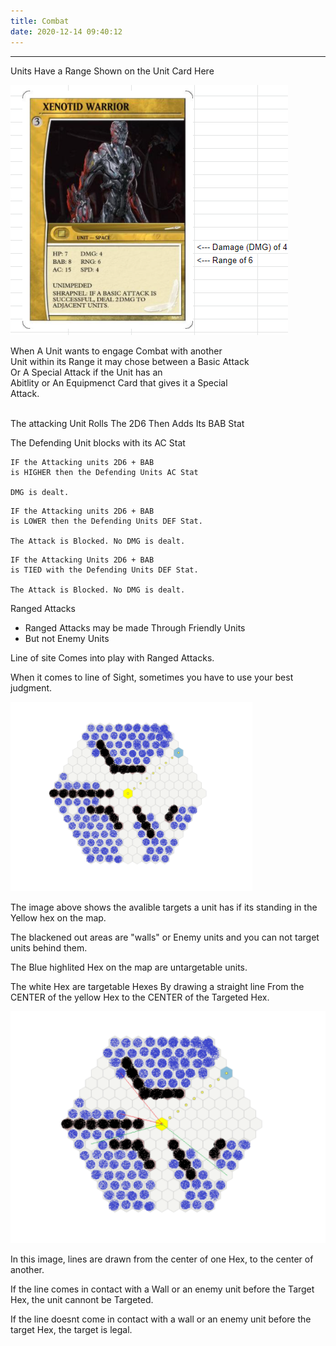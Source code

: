 ```yaml
---
title: Combat
date: 2020-12-14 09:40:12
---
```

___			
Units Have a Range Shown on the Unit Card Here				

![Unit](./combat/combat_unit.PNG)
				
When A Unit wants to engage Combat with another				
Unit within its Range it may chose between a Basic Attack				
Or A Special Attack if the Unit has an 				
Abitlity or An Equipmenct Card that gives it a Special				
Attack. 				

<br>
The attacking Unit Rolls The 2D6				
Then Adds Its BAB Stat				
				
The Defending Unit blocks with its AC Stat				


```
IF the Attacking units 2D6 + BAB				
is HIGHER then the Defending Units AC Stat				
				
DMG is dealt. 				
```

```
IF the Attacking units 2D6 + BAB 				
is LOWER then the Defending Units DEF Stat.				
				
The Attack is Blocked. No DMG is dealt. 				
```

```
IF the Attacking Units 2D6 + BAB				
is TIED with the Defending Units DEF Stat. 				
				
The Attack is Blocked. No DMG is dealt. 				
```


Ranged Attacks				
* Ranged Attacks may be made Through Friendly Units			
* But not Enemy Units			
				
Line of site Comes into play with Ranged Attacks. 				
				
When it comes to line of Sight, sometimes you have to use your best judgment.

![Line Of Sight](./combat/los.PNG)

The image above shows the avalible targets a unit has if its standing in the Yellow hex on the map.

The blackened out areas are "walls" or Enemy units and you can not target units behind them.

The Blue highlited Hex on the map are untargetable units.		

The white Hex are targetable Hexes By drawing a straight line From the CENTER of the yellow Hex to the CENTER of the Targeted Hex.

![Line Of Sight](./combat/los2.PNG)

In this image, lines are drawn from the center of one Hex, to the center of another.	

If the line comes in contact with a Wall or an enemy unit before the Target Hex, the unit cannont be Targeted. 	

If the line doesnt come in contact with a wall or an enemy unit before the target Hex, the target is legal.
<br>
<br>